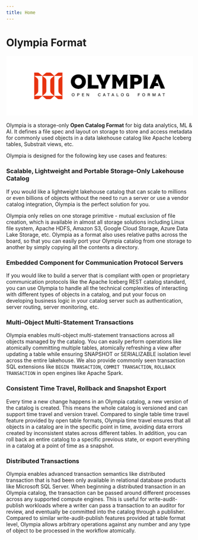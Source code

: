 ```yaml
---
title: Home
---
```


# Olympia Format

![logo](./logo/wide.png)

Olympia is a storage-only **Open Catalog Format** for big data analytics, ML & AI. 
It defines a file spec and layout on storage to store and access metadata 
for commonly used objects in a data lakehouse catalog like Apache Iceberg tables, Substrait views, etc.

Olympia is designed for the following key use cases and features:

### Scalable, Lightweight and Portable Storage-Only Lakehouse Catalog

If you would like a lightweight lakehouse catalog that can scale to millions or even billions of objects
without the need to run a server or use a vendor catalog integration,
Olympia is the perfect solution for you.

Olympia only relies on one storage primitive - mutual exclusion of file creation, which is available in almost all
storage solutions including Linux file system, Apache HDFS, Amazon S3, Google Cloud Storage,
Azure Data Lake Storage, etc.
Olympia as a format also uses relative paths across the board, 
so that you can easily port your Olympia catalog from one storage to another by simply copying all the contents a directory.

### Embedded Component for Communication Protocol Servers

If you would like to build a server that is compliant with 
open or proprietary communication protocols like the Apache Iceberg REST catalog standard,
you can use Olympia to handle all the technical complexities of interacting with different types of objects in a catalog,
and put your focus on developing business logic in your catalog server such as authentication, 
server routing, server monitoring, etc.

### Multi-Object Multi-Statement Transactions

Olympia enables multi-object multi-statement transactions across all objects managed by the catalog.
You can easily perform operations like atomically committing multiple tables, 
atomically refreshing a view after updating a table while ensuring 
SNAPSHOT or SERIALIZABLE isolation level across the entire lakehouse.
We also provide commonly seen transaction SQL extensions like
`BEGIN TRANSACTION`, `COMMIT TRANSACTION`, `ROLLBACK TRANSACTION` in open engines like Apache Spark.

### Consistent Time Travel, Rollback and Snapshot Export

Every time a new change happens in an Olympia catalog, a new version of the catalog is created.
This means the whole catalog is versioned and can support time travel and version travel.
Compared to single table time travel feature provided by open table formats, 
Olympia time travel ensures that all objects in a catalog are in the specific point in time,
avoiding data errors created by inconsistent states across different tables.
In addition, you can roll back an entire catalog to a specific previous state,
or export everything in a catalog at a point of time as a snapshot.

### Distributed Transactions

Olympia enables advanced transaction semantics like distributed transaction 
that is had been only available in relational database products like Microsoft SQL Server.
When beginning a distributed transaction in an Olympia catalog,
the transaction can be passed around different processes across any supported compute engines.
This is useful for write-audit-publish workloads where a writer can pass a transaction to an auditor for review,
and eventually be committed into the catalog through a publisher.
Compared to similar write-audit-publish features provided at table format level,
Olympia allows arbitrary operations against any number and any type of object 
to be processed in the workflow atomically.